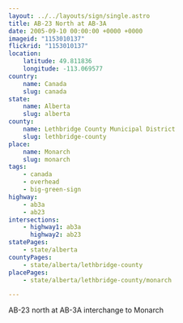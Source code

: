 ```yaml
---
layout: ../../layouts/sign/single.astro
title: AB-23 North at AB-3A
date: 2005-09-10 00:00:00 +0000 +0000
imageid: "1153010137"
flickrid: "1153010137"
location:
    latitude: 49.811836
    longitude: -113.069577
country:
    name: Canada
    slug: canada
state:
    name: Alberta
    slug: alberta
county:
    name: Lethbridge County Municipal District
    slug: lethbridge-county
place:
    name: Monarch
    slug: monarch
tags:
    - canada
    - overhead
    - big-green-sign
highway:
    - ab3a
    - ab23
intersections:
    - highway1: ab3a
      highway2: ab23
statePages:
    - state/alberta
countyPages:
    - state/alberta/lethbridge-county
placePages:
    - state/alberta/lethbridge-county/monarch

---
```

AB-23 north at AB-3A interchange to Monarch